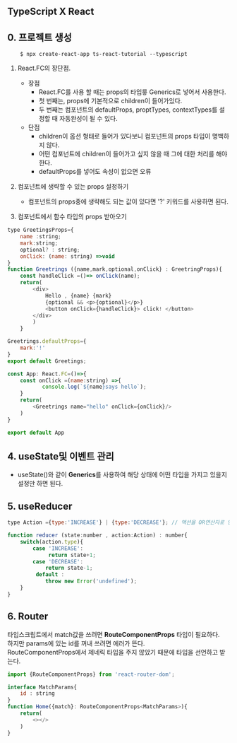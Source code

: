 ## TypeScript X React

## 0. 프로젝트 생성

```
    $ npx create-react-app ts-react-tutorial --typescript
```

1. React.FC의 장단점.
    * 장점
        - React.FC를 사용 할 때는 props의 타입릏 Generics로 넣어서 사용한다.   
        - 첫 번째는, props에 기본적으로 children이 들어가있다.   
        - 두 번째는 컴포넌트의 defaultProps, proptTypes, contextTypes를 설정할 때 자동완성이 될 수 있다.
    * 단점
        - children이 옵션 형태로 들어가 있다보니 컴포넌트의 props 타입이 명백하지 않다.
        - 어떤 컴포넌트에 children이 들어가고 싶지 않을 때 그에 대한 처리를 해야한다.
        - defaultProps를 넣어도 속성이 없으면 오류

2. 컴포넌트에 생략할 수 있는 props 설정하기
    - 컴포넌트의 props중에 생략해도 되는 값이 있다면 '?' 키워드를 사용하면 된다.

3. 컴포넌트에서 함수 타입의 props 받아오기

```javascript
type GreetingsProps={
    name :string;
    mark:string;
    optional? : string;
    onClick: (name: string) =>void 
}
function Greetrings ({name,mark,optional,onClick} : GreetringProps){
    const handleClick =()=> onClick(name);
    return(
        <div>
            Hello , {name} {mark}
            {optional && <p>{optional}</p>}
            <button onClick={handleClick}> click! </button>
        </div>
        )
    }

Greetrings.defaultProps={
    mark:'!'
}
export default Greetings;
```

```javascript
const App: React.FC=()=>{
    const onClick =(name:string) =>{
           console.log(`${name}says hello`);
    }
    return(
        <Greetrings name="hello" onClick={onClick}/>
    )
}

export default App
```
## 4. useState및 이벤트 관리

- useState<number>()와 같이 **Generics**를 사용하여 해당 상태에 어떤 타입을 가지고 있을지 설정만 하면 된다.

## 5. useReducer

```javascript
type Action ={type:'INCREASE'} | {type:'DECREASE'}; // 액션을 OR연산자로 연달아 선언.

function reducer (state:number , action:Action) : number{
    switch(action.type){
        case 'INCREASE':
             return state+1;
        case 'DECREASE':
            return state-1;
         default :
            throw new Error('undefined');
    }
}
``` 
## 6. Router

타입스크립트에서 match값을 쓰려면 **RouteComponentProps** 타입이 필요하다.   
하지만 params에 있는 id를 꺼내 쓰려면 에러가 뜬다.   
RouteComponentProps에서 제네릭 타입을 주지 않았기 때문에 타입을 선언하고 받는다. 
```javascript
import {RouteComponentProps} from 'react-router-dom';

interface MatchParams{
    id : string
}
function Home({match}: RouteComponentProps<MatchParams>){
    return(
        <></>
    )
}
```